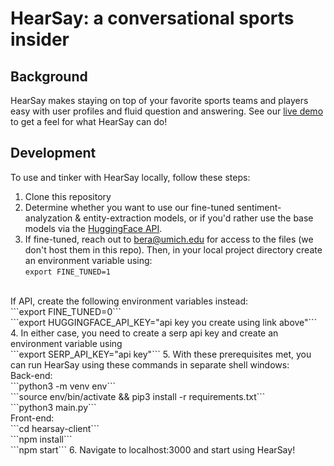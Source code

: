 # HearSay: a conversational sports insider

## Background 
HearSay makes staying on top of your favorite sports teams and players easy with user profiles and fluid question and answering. See our [live demo](https://youtu.be/XhzURple008?t=301) to get a feel for what HearSay can do! <br>
## Development
To use and tinker with HearSay locally, follow these steps:

1. Clone this repository
2. Determine whether you want to use our fine-tuned sentiment-analyzation & entity-extraction models, or if you'd rather use the base models via the [HuggingFace API](https://huggingface.co/docs/api-inference/quicktour).
3. If fine-tuned, reach out to bera@umich.edu for access to the files (we don't host them in this repo). Then, in your local project directory create an environment variable using: 
<br>```export FINE_TUNED=1```
<br>
If API, create the following environment variables instead:
<br>```export FINE_TUNED=0```
<br>```export HUGGINGFACE_API_KEY="api key you create using link above"```
4. In either case, you need to create a serp api key and create an environment variable using <br>```export SERP_API_KEY="api key"```
5. With these prerequisites met, you can run HearSay using these commands in separate shell windows:
<br>Back-end: 
<br>```python3 -m venv env```
<br>```source env/bin/activate && pip3 install -r requirements.txt```
<br>```python3 main.py```
<br>Front-end:
<br>```cd hearsay-client```
<br>```npm install```
<br>```npm start```
6. Navigate to localhost:3000 and start using HearSay!


